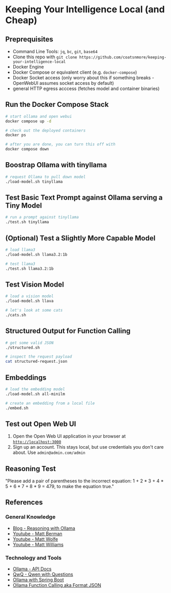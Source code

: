 # Keeping Your Intelligence Local (and Cheap)

## Preprequisites
* Command Line Tools: `jq`, `bc`, `git`, `base64`
* Clone this repo with `git clone https://github.com/coatsnmore/keeping-your-intelligence-local`
* Docker Engine
* Docker Compose or equivalent client (e.g. `docker-compose`)
* Docker Socket access (only worry about this if something breaks - OpenWebUI assumes socket access by default)
* general HTTP egress acccess (fetches model and container binaries)

## Run the Docker Compose Stack
```bash
# start ollama and open webui
docker compose up -d

# check out the deployed containers
docker ps

# after you are done, you can turn this off with
docker compose down
```

## Boostrap Ollama with tinyllama

```bash
# request Ollama to pull down model
./load-model.sh tinyllama
```

## Test Basic Text Prompt against Ollama serving a Tiny Model
```bash
# run a prompt against tinyllama
./test.sh tinyllama
```

## (Optional) Test a Slightly More Capable Model

```bash
# load llama3
./load-model.sh llama3.2:1b

# test llama3
./test.sh llama3.2:1b
```

## Test Vision Model

```bash
# load a vision model
./load-model.sh llava

# let's look at some cats
./cats.sh
```

## Structured Output for Function Calling

```bash
# get some valid JSON
./structured.sh

# inspect the request payload
cat structured-request.json
```

## Embeddings

```bash
# load the embedding model
./load-model.sh all-minilm

# create an embedding from a local file
./embed.sh
```
## Test out Open Web UI
1. Open the Open Web UI application in your browser at [`http://localhost:3000`](http://localhost:3000)
1. Sign up an account. This stays local, but use credentials you don't care about. Use `admin@admin.com/admin`

##  Reasoning Test

"Please add a pair of parentheses to the incorrect equation: 1 + 2 * 3 + 4 * 5 + 6 * 7 + 8 * 9 = 479, to make the equation true."

## References

### General Knowledge
* [Blog - Reasoning with Ollama](https://heidloff.net/article/reasoning-ollama/)
* [Youtube - Matt Berman](https://www.youtube.com/@matthew_berman)
* [Youtube - Matt Wolfe](https://www.youtube.com/@mreflow)
* [Youtube - Matt Williams](https://www.youtube.com/@technovangelist)

### Technology and Tools
* [Ollama - API Docs](hhttps://github.com/ollama/ollama/blob/main/docs/api.md)
* [QwQ - Qwen with Questions](https://qwenlm.github.io/blog/qwq-32b-preview/)
* [Ollama with Spring Boot](https://docs.spring.io/spring-ai/reference/api/chat/ollama-chat.html#:~:text=Ollama%20is%20OpenAI%20API%2Dcompatible,openai.)
* [Ollama Function Calling aka Format JSON](https://www.youtube.com/watch?v=RXDWkiuXtG0)